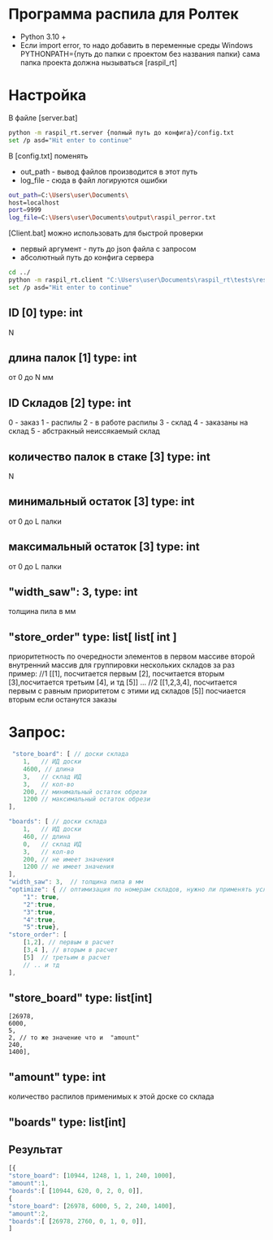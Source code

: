 # Программа распила для Ролтек
- Python 3.10 +
- Если import error, то надо добавить в переменные среды Windows PYTHONPATH={путь до папки с проектом без названия папки} сама папка проекта должна нызываться [raspil_rt]
# Настройка
В файле [server.bat]
```sh
python -m raspil_rt.server {полный путь до конфига}/config.txt
set /p asd="Hit enter to continue"
```
В [config.txt] поменять 
- out_path - вывод файлов производится в этот путь
- log_file - сюда в файл логируются ошибки
```sh
out_path=C:\Users\user\Documents\
host=localhost
port=9999
log_file=C:\Users\user\Documents\output\raspil_perror.txt
```
[Client.bat]  можно использовать для быстрой проверки
 - первый аргумент - путь до json файла с запросом
 - абсолютный путь до конфига сервера
```sh
cd ../
python -m raspil_rt.client "C:\Users\user\Documents\raspil_rt\tests\resources\1960_testing.txt"  "C:\Users\user\Documents\raspil_rt\config.txt"
set /p asd="Hit enter to continue"
```
## ID [0] type: int
N 
## длина палок [1] type: int
от 0 до N мм
## ID Складов [2] type: int
0 - заказ
1 - распилы
2 - в работе распилы
3 - склад
4 - заказаны на склад
5 - абстракный неиссякаемый склад
## количество палок в стаке [3] type: int
N 
## минимальный остаток [3] type: int
от 0 до L палки 
## максимальный остаток [3] type: int
от 0 до L палки 
## "width_saw": 3,   type: int 
толщина пила в мм
## "store_order" type: list[ list[ int ]
приоритетность по очередности элементов в первом массиве
второй внутренний массив для группировки нескольких складов за раз
пример:
//1
    [[1], посчитается первым
    [2], посчитается вторым
    [3],посчитается третьим
    [4], и тд
[5]] ...
    //2
    [[1,2,3,4],  посчитается первым с равным приоритетом с этими ид складов
    [5]]  посчиается вторым если останутся заказы
# Запрос:
```javascript
 "store_board": [ // доски склада
    1,   // ИД доски
    4600, // длина
    3,   // склад ИД
    3,   // кол-во
    200, // минимальный остаток обрези
    1200 // максимальный остаток обрези
],

"boards": [ // доски склада
    1,   // ИД доски
    460, // длина
    0,   // склад ИД
    3,   // кол-во
    200, // не имеет значения
    1200 // не имеет значения
],
"width_saw": 3,  // толщина пила в мм
"optimize": { // оптимизация по номерам складов, нужно ли применять условия ликвидности
    "1": true,
    "2":true,
    "3":true,
    "4":true,
    "5":true},
"store_order": [ 
    [1,2], // первым в расчет
    [3,4 ], // вторым в расчет
    [5]  // третьим в расчет
    // .. и тд 
],
```

## "store_board"  type: list[int]
    [26978, 
    6000, 
    5, 
    2, // то же значение что и  "amount" 
    240, 
    1400],
## "amount" type: int
количество распилов применимых к этой доске со склада
## "boards"  type: list[int]
## Результат
```javascript
[{ 
"store_board": [10944, 1248, 1, 1, 240, 1000],
"amount":1,
"boards":[ [10944, 620, 0, 2, 0, 0]],
{ 
"store_board": [26978, 6000, 5, 2, 240, 1400],
"amount":2,
"boards":[ [26978, 2760, 0, 1, 0, 0]],
]
```
